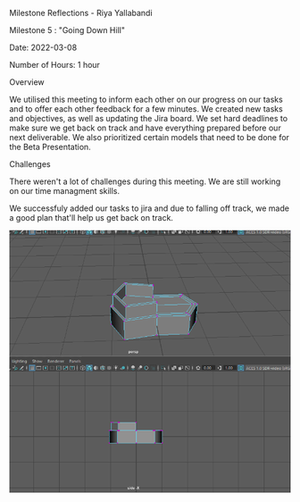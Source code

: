 Milestone Reflections - Riya Yallabandi

Milestone 5 : "Going Down Hill"


Date: 2022-03-08

Number of Hours: 1 hour


Overview

We utilised this meeting to inform each other on our progress on our tasks and to 
offer each other feedback for a few minutes. We created new tasks and objectives, as
well as updating the Jira board. We set hard deadlines to make sure we get back on track
and have everything prepared before our next deliverable. We also prioritized certain models that
need to be done for the Beta Presentation.


Challenges

There weren't a lot of challenges during this meeting. We are still working on our time managment 
skills.

We successfuly added our tasks to jira and due to falling off track,
we made a good plan that'll help us get back on track.


![](https://github.com/BIT-IMD-Learning-with-AS/imd3901-term-project-nard/blob/main/documentation/blogposts/BabyMoccasinModel.png?raw=true)

